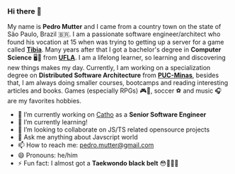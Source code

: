 ### Hi there 👋

My name is **Pedro Mutter** and I came from a country town on the state of São Paulo, Brazil 🇧🇷. I am a passionate software engineer/architect who found his vocation at 15 when was trying to getting up a server for a game called [**Tibia**](http://tibia.com/). Many years after that I got a bachelor's degree in **Computer Science** 🖥️🥼 from [**UFLA**](https://ufla.br/). I am a lifelong learner, so learning and discovering new things makes my day. Currently, I am working on a specialization degree on **Distributed Software Architecture** from [**PUC-Minas**](https://www.pucminas.br/), besides that, I am always doing smaller courses, bootcamps and reading interesting articles and books. Games (especially RPGs) 🎮👾, soccer ⚽ and music 🎧 are my favorites hobbies.

- 🔭 I’m currently working on [Catho](https://www.catho.com.br) as a **Senior Software Engineer**
- 🌱 I’m currently learning!
- 👯 I’m looking to collaborate on JS/TS related opensource projects
- 💬 Ask me anything about Javscript world
- 📫 How to reach me: pedro.mutter@gmail.com
- 😄 Pronouns: he/him
- ⚡ Fun fact: I almost got a **Taekwondo black belt** 😳🥋🇰🇷

